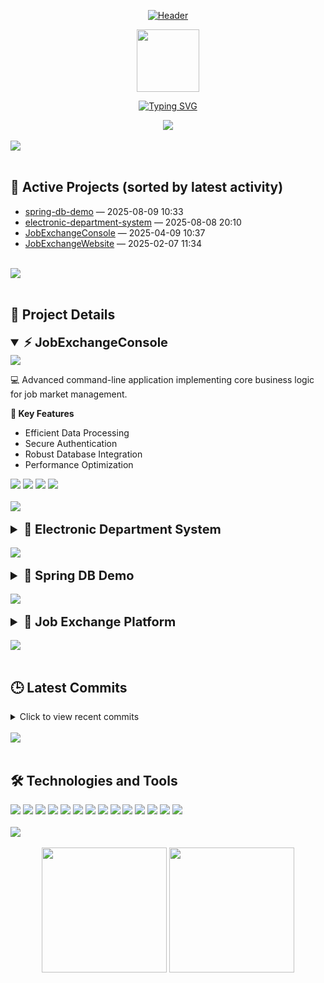
<div align="center">

[![Header](https://capsule-render.vercel.app/api?type=waving&color=8B5CF6&height=200&section=header&text=Welcome%20to%20My%20Student%20Project%20Portfolio&fontSize=40&fontColor=ffffff&animation=fadeIn&fontAlignY=35&desc=Innovation%20through%20code%20|%20Building%20digital%20solutions&descAlignY=55&descAlign=62)](https://github.com/Gerasha0)
</div>

<div align="center">
  <img src="https://raw.githubusercontent.com/TheDudeThatCode/TheDudeThatCode/master/Assets/Developer.gif" width="100"/>

[![Typing SVG](https://readme-typing-svg.herokuapp.com?font=JetBrains+Mono&weight=600&size=24&pause=1000&color=8B5CF6&center=true&vCenter=true&random=false&width=600&lines=Java+Developer)](https://git.io/typing-svg)
</div>

<div align="center">
  <img src="https://komarev.com/ghpvc/?username=Gerasha0&color=8B5CF6&style=for-the-badge&label=PROFILE+VIEWS"/>

</div>

<br>

<img src="https://user-images.githubusercontent.com/73097560/115834477-dbab4500-a447-11eb-908a-139a6edaec5c.gif">

<br>
<br>

## 🚀 Active Projects (sorted by latest activity)

<!-- PROJECTS_START -->
- [spring-db-demo](https://github.com/Gerasha0/spring-db-demo) — 2025-08-09 10:33
- [electronic-department-system](https://github.com/Gerasha0/electronic-department-system) — 2025-08-08 20:10
- [JobExchangeConsole](https://github.com/Gerasha0/JobExchangeConsole) — 2025-04-09 10:37
- [JobExchangeWebsite](https://github.com/Gerasha0/JobExchangeWebsite) — 2025-02-07 11:34
<!-- PROJECTS_END -->

<br>

<img src="https://user-images.githubusercontent.com/73097560/115834477-dbab4500-a447-11eb-908a-139a6edaec5c.gif">

<br>
<br>

## 📂 Project Details

<details open>
<summary style="cursor: pointer; font-size: 20px; font-weight: bold;">⚡ JobExchangeConsole</summary>

<a href="https://github.com/Gerasha0/JobExchangeConsole">
  <img src="https://github-readme-stats.vercel.app/api/pin/?username=Gerasha0&repo=JobExchangeConsole&theme=dark&bg_color=1e293b&title_color=8B5CF6&icon_color=8B5CF6&text_color=ffffff&border_color=334155&border_radius=10"/>
</a>

💻 Advanced command-line application implementing core business logic for job market management.

**🔧 Key Features**
- Efficient Data Processing
- Secure Authentication
- Robust Database Integration
- Performance Optimization

<div>
  <img src="https://img.shields.io/badge/Java-ED8B00?style=for-the-badge&logo=openjdk&logoColor=white"/>
  <img src="https://img.shields.io/badge/Maven-C71A36?style=for-the-badge&logo=apachemaven&logoColor=white"/>
  <img src="https://img.shields.io/badge/JUnit-25A162?style=for-the-badge&logo=junit5&logoColor=white"/>
  <img src="https://img.shields.io/badge/MySQL-4479A1?style=for-the-badge&logo=mysql&logoColor=white"/>
</div>
</details>

<br>

<img src="https://user-images.githubusercontent.com/73097560/115834477-dbab4500-a447-11eb-908a-139a6edaec5c.gif">

<br>
<br>

<details>
<summary style="cursor: pointer; font-size: 20px; font-weight: bold;">📘 Electronic Department System</summary>

<a href="https://github.com/Gerasha0/electronic-department-system">
  <img src="https://github-readme-stats.vercel.app/api/pin/?username=Gerasha0&repo=electronic-department-system&theme=dark&bg_color=1e293b&title_color=8B5CF6&icon_color=8B5CF6&text_color=ffffff&border_color=334155&border_radius=10"/>
</a>

💻 Comprehensive university management system designed to automate academic processes and handle students, instructors, subjects, and grades efficiently.

**� Key Features**
- Student & Instructor Management
- Academic Process Automation
- Grade & Subject Tracking
- RESTful API with Swagger Documentation
- In-Memory Database for Development
- Security Integration

<div>
  <img src="https://img.shields.io/badge/Java-ED8B00?style=for-the-badge&logo=openjdk&logoColor=white"/>
  <img src="https://img.shields.io/badge/Spring%20Boot-6DB33F?style=for-the-badge&logo=springboot&logoColor=white"/>
  <img src="https://img.shields.io/badge/Maven-C71A36?style=for-the-badge&logo=apachemaven&logoColor=white"/>
  <img src="https://img.shields.io/badge/Hibernate-59666C?style=for-the-badge&logo=hibernate&logoColor=white"/>
  <img src="https://img.shields.io/badge/Swagger-85EA2D?style=for-the-badge&logo=swagger&logoColor=black"/>
  <img src="https://img.shields.io/badge/H2-0052CC?style=for-the-badge&logo=h2&logoColor=white"/>
  <img src="https://img.shields.io/badge/JUnit-25A162?style=for-the-badge&logo=junit5&logoColor=white"/>
</div>
</details>

<br>

<img src="https://user-images.githubusercontent.com/73097560/115834477-dbab4500-a447-11eb-908a-139a6edaec5c.gif">

<br>
<br>

<details>
<summary style="cursor: pointer; font-size: 20px; font-weight: bold;">🌱 Spring DB Demo</summary>

<a href="https://github.com/Gerasha0/spring-db-demo">
  <img src="https://github-readme-stats.vercel.app/api/pin/?username=Gerasha0&repo=spring-db-demo&theme=dark&bg_color=1e293b&title_color=8B5CF6&icon_color=8B5CF6&text_color=ffffff&border_color=334155&border_radius=10"/>
</a>

💻 Spring Boot learning project with MySQL integration via Docker, featuring Cyrillic support, secure password storage using environment variables, and a minimalist web interface.

**🔧 Key Features**
- MySQL Database Integration
- Docker Containerization
- Cyrillic Language Support
- Environment Variables Configuration
- Minimalist Web Interface
- Secure Password Management

<div>
  <img src="https://img.shields.io/badge/Java-ED8B00?style=for-the-badge&logo=openjdk&logoColor=white"/>
  <img src="https://img.shields.io/badge/Spring%20Boot-6DB33F?style=for-the-badge&logo=springboot&logoColor=white"/>
  <img src="https://img.shields.io/badge/MySQL-4479A1?style=for-the-badge&logo=mysql&logoColor=white"/>
  <img src="https://img.shields.io/badge/Docker-2496ED?style=for-the-badge&logo=docker&logoColor=white"/>
  <img src="https://img.shields.io/badge/Maven-C71A36?style=for-the-badge&logo=apachemaven&logoColor=white"/>
  <img src="https://img.shields.io/badge/HTML5-E34F26?style=for-the-badge&logo=html5&logoColor=white"/>
</div>
</details>

<br>

<img src="https://user-images.githubusercontent.com/73097560/115834477-dbab4500-a447-11eb-908a-139a6edaec5c.gif">

<br>
<br>

<details>
<summary style="cursor: pointer; font-size: 20px; font-weight: bold;">🌟 Job Exchange Platform</summary>  

<a href="https://github.com/Gerasha0/JobExchangeWebsite">
  <img src="https://github-readme-stats.vercel.app/api/pin/?username=Gerasha0&repo=JobExchangeWebsite&theme=dark&bg_color=1e293b&title_color=8B5CF6&icon_color=8B5CF6&text_color=ffffff&border_color=334155&border_radius=10"/>
</a>

💻 Modern web application connecting employers and job seekers with intuitive interface and seamless user experience. Frontend implementation of the job exchange platform.

**� Key Features**
- Responsive Web Design
- Interactive UI Components
- Modern Animations & Transitions
- User-Friendly Interface
- Cross-Browser Compatibility
- Mobile-First Approach

<div>
  <img src="https://img.shields.io/badge/HTML5-E34F26?style=for-the-badge&logo=html5&logoColor=white"/>
  <img src="https://img.shields.io/badge/CSS3-1572B6?style=for-the-badge&logo=css3&logoColor=white"/>
  <img src="https://img.shields.io/badge/JavaScript-F7DF1E?style=for-the-badge&logo=javascript&logoColor=black"/>
  <img src="https://img.shields.io/badge/Responsive-00D4AA?style=for-the-badge&logo=responsive&logoColor=white"/>
</div>
</details>

<br>

<img src="https://user-images.githubusercontent.com/73097560/115834477-dbab4500-a447-11eb-908a-139a6edaec5c.gif">

<br>
<br>

## 🕒 Latest Commits
<details>
<summary>Click to view recent commits</summary>

<!-- COMMITS_START -->
- **spring-db-demo**: [Добавлены музыкальные инструменты и реализован минималистичный веб-интерфейс для студентов и инструментов](https://github.com/Gerasha0/spring-db-demo/commit/881c85c744c1ef170865706805af116f4c866a4d) — 2025-08-09 10:33
- **electronic-department-system**: [Update UI_SETUP.md](https://github.com/Gerasha0/electronic-department-system/commit/e48a4fb31a263e559cfe7c17459fffe6b8050250) — 2025-08-08 20:10
- **JobExchangeConsole**: [Codespace forever....](https://github.com/Gerasha0/JobExchangeConsole/commit/c13e3d87b367d170e7a62f485862514024a2faca) — 2025-04-09 10:37
- **JobExchangeWebsite**: [another one update](https://github.com/Gerasha0/JobExchangeWebsite/commit/40175c0c77f141f3630265417aa7c37f892382dd) — 2025-02-07 11:34
<!-- COMMITS_END -->

</details>

<br>

<img src="https://user-images.githubusercontent.com/73097560/115834477-dbab4500-a447-11eb-908a-139a6edaec5c.gif">

<br>
<br>



## 🛠 Technologies and Tools
<div>
  <img src="https://img.shields.io/badge/Java-ED8B00?style=for-the-badge&logo=openjdk&logoColor=white"/>
  <img src="https://img.shields.io/badge/Spring%20Boot-6DB33F?style=for-the-badge&logo=springboot&logoColor=white"/>
  <img src="https://img.shields.io/badge/MySQL-4479A1?style=for-the-badge&logo=mysql&logoColor=white"/>
  <img src="https://img.shields.io/badge/Docker-2496ED?style=for-the-badge&logo=docker&logoColor=white"/>
  <img src="https://img.shields.io/badge/Maven-C71A36?style=for-the-badge&logo=apachemaven&logoColor=white"/>
  <img src="https://img.shields.io/badge/JUnit-25A162?style=for-the-badge&logo=junit5&logoColor=white"/>
  <img src="https://img.shields.io/badge/Mockito-25A162?style=for-the-badge&logo=mockito&logoColor=white"/>
  <img src="https://img.shields.io/badge/Hibernate-59666C?style=for-the-badge&logo=hibernate&logoColor=white"/>
  <img src="https://img.shields.io/badge/Swagger-85EA2D?style=for-the-badge&logo=swagger&logoColor=black"/>
  <img src="https://img.shields.io/badge/Git-F05032?style=for-the-badge&logo=git&logoColor=white"/>
  <img src="https://img.shields.io/badge/GitHub-181717?style=for-the-badge&logo=github&logoColor=white"/>
  <img src="https://img.shields.io/badge/Linux-FCC624?style=for-the-badge&logo=linux&logoColor=black"/>
  <img src="https://img.shields.io/badge/HTML5-E34F26?style=for-the-badge&logo=html5&logoColor=white"/>
  <img src="https://img.shields.io/badge/CSS3-1572B6?style=for-the-badge&logo=css3&logoColor=white"/>
</div>

<br>

<img src="https://user-images.githubusercontent.com/73097560/115834477-dbab4500-a447-11eb-908a-139a6edaec5c.gif">

<br>
<br>

<div align="center">
<img src="https://github-readme-stats.vercel.app/api?username=Gerasha0&show_icons=true&theme=dark&bg_color=1e293b&title_color=8B5CF6&icon_color=8B5CF6&text_color=ffffff&border_color=334155&border_radius=10&include_all_commits=true&count_private=true&cache_seconds=1800" height="200"/>

<img src="https://github-readme-stats.vercel.app/api/top-langs/?username=Gerasha0&layout=compact&theme=dark&bg_color=1e293b&title_color=8B5CF6&text_color=ffffff&border_color=334155&border_radius=10&cache_seconds=1800" height="200"/>
</div>
